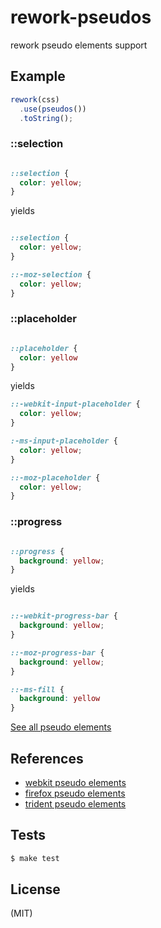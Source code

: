 
# rework-pseudos

rework pseudo elements support

## Example

```js
rework(css)
  .use(pseudos())
  .toString();
```

### ::selection

```css

::selection {
  color: yellow;
}

```

yields

```css

::selection {
  color: yellow;
}

::-moz-selection {
  color: yellow;
}

```

### ::placeholder

```css

::placeholder {
  color: yellow
}

```

yields

```css
::-webkit-input-placeholder {
  color: yellow;
}

:-ms-input-placeholder {
  color: yellow;
}

::-moz-placeholder {
  color: yellow;
}
```

### ::progress

```css

::progress {
  background: yellow;
}

```

yields

```css

::-webkit-progress-bar {
  background: yellow;
}

::-moz-progress-bar {
  background: yellow;
}

::-ms-fill {
  background: yellow
}

```

[See all pseudo elements](https://github.com/yields/rework-pseudos/blob/master/lib/map.json)

## References

  - [webkit pseudo elements](https://gist.github.com/yields/6648453)
  - [firefox pseudo elements](https://gist.github.com/yields/6648240)
  - [trident pseudo elements](http://dev.bowdenweb.com/css/pseudo/ms-trident-vendor-prefixed-pseudo-elements.html)

## Tests

```bash
$ make test
```

## License

(MIT)
